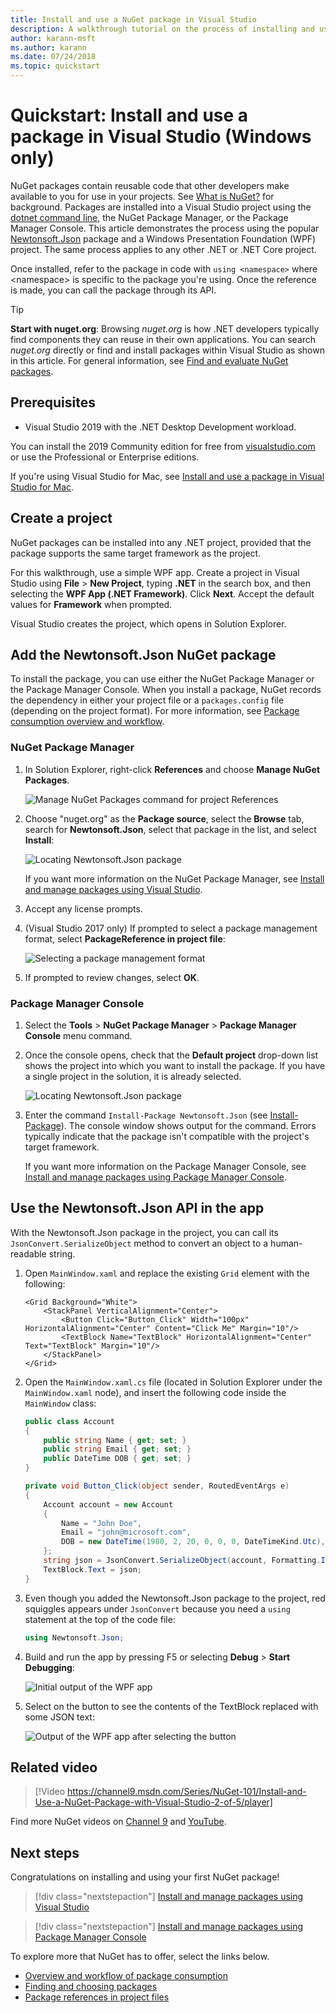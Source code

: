 ```yaml
---
title: Install and use a NuGet package in Visual Studio
description: A walkthrough tutorial on the process of installing and using a NuGet package in a Visual Studio project.
author: karann-msft
ms.author: karann
ms.date: 07/24/2018
ms.topic: quickstart
---
```


# Quickstart: Install and use a package in Visual Studio (Windows only)

NuGet packages contain reusable code that other developers make available to you for use in your projects. See [What is NuGet?](../What-is-NuGet.md) for background. Packages are installed into a Visual Studio project using the [dotnet command line](install-and-use-a-package-using-the-dotnet-cli.md), the NuGet Package Manager, or the Package Manager Console. This article demonstrates the process using the popular [Newtonsoft.Json](https://www.nuget.org/packages/Newtonsoft.Json/) package and a Windows Presentation Foundation (WPF) project. The same process applies to any other .NET or .NET Core project.

Once installed, refer to the package in code with `using <namespace>` where \<namespace\> is specific to the package you're using. Once the reference is made, you can call the package through its API.

> [!Tip]
> **Start with nuget.org**: Browsing *nuget.org* is how .NET developers typically find components they can reuse in their own applications. You can search *nuget.org* directly or find and install packages within Visual Studio as shown in this article. For general information, see [Find and evaluate NuGet packages](../consume-packages/finding-and-choosing-packages.md).

## Prerequisites

- Visual Studio 2019 with the .NET Desktop Development workload.

You can install the 2019 Community edition for free from [visualstudio.com](https://www.visualstudio.com/) or use the Professional or Enterprise editions.

If you're using Visual Studio for Mac, see [Install and use a package in Visual Studio for Mac](install-and-use-a-package-in-visual-studio-mac.md).

## Create a project

NuGet packages can be installed into any .NET project, provided that the package supports the same target framework as the project.

For this walkthrough, use a simple WPF app. Create a project in Visual Studio using **File** > **New Project**, typing **.NET** in the search box, and then selecting the **WPF App (.NET Framework)**. Click **Next**. Accept the default values for **Framework** when prompted.

Visual Studio creates the project, which opens in Solution Explorer.

## Add the Newtonsoft.Json NuGet package

To install the package, you can use either the NuGet Package Manager or the Package Manager Console. When you install a package, NuGet records the dependency in either your project file or a `packages.config` file (depending on the project format). For more information, see [Package consumption overview and workflow](../consume-packages/Overview-and-Workflow.md).

### NuGet Package Manager

1. In Solution Explorer, right-click **References** and choose **Manage NuGet Packages**.

    ![Manage NuGet Packages command for project References](media/QS_Use-02-ManageNuGetPackages.png)

1. Choose "nuget.org" as the **Package source**, select the **Browse** tab, search for **Newtonsoft.Json**, select that package in the list, and select **Install**:

    ![Locating Newtonsoft.Json package](media/QS_Use-03-NewtonsoftJson.png)

    If you want more information on the NuGet Package Manager, see [Install and manage packages using Visual Studio](../consume-packages/install-use-packages-visual-studio.md).

1. Accept any license prompts.

1. (Visual Studio 2017 only) If prompted to select a package management format, select **PackageReference in project file**:

    ![Selecting a package management format](media/QS_Use-03b-SelectFormat.png)

1. If prompted to review changes, select **OK**.

### Package Manager Console

1. Select the **Tools** > **NuGet Package Manager** > **Package Manager Console** menu command.

1. Once the console opens, check that the **Default project** drop-down list shows the project into which you want to install the package. If you have a single project in the solution, it is already selected.

    ![Locating Newtonsoft.Json package](media/QS_Use-08-Console1.png)

1. Enter the command `Install-Package Newtonsoft.Json` (see [Install-Package](../reference/ps-reference/ps-ref-install-package.md)). The console window shows output for the command. Errors typically indicate that the package isn't compatible with the project's target framework.

   If you want more information on the Package Manager Console, see [Install and manage packages using Package Manager Console](../consume-packages/install-use-packages-powershell.md).

## Use the Newtonsoft.Json API in the app

With the Newtonsoft.Json package in the project, you can call its `JsonConvert.SerializeObject` method to convert an object to a human-readable string.

1. Open `MainWindow.xaml` and replace the existing `Grid` element with the following:

    ```xaml
    <Grid Background="White">
        <StackPanel VerticalAlignment="Center">
            <Button Click="Button_Click" Width="100px" HorizontalAlignment="Center" Content="Click Me" Margin="10"/>
            <TextBlock Name="TextBlock" HorizontalAlignment="Center" Text="TextBlock" Margin="10"/>
        </StackPanel>
    </Grid>
    ```

1. Open the `MainWindow.xaml.cs` file (located in Solution Explorer under the `MainWindow.xaml` node), and insert the following code inside the `MainWindow` class:

    ```cs
    public class Account
    {
        public string Name { get; set; }
        public string Email { get; set; }
        public DateTime DOB { get; set; }
    }

    private void Button_Click(object sender, RoutedEventArgs e)
    {
        Account account = new Account
        {
            Name = "John Doe",
            Email = "john@microsoft.com",
            DOB = new DateTime(1980, 2, 20, 0, 0, 0, DateTimeKind.Utc),
        };
        string json = JsonConvert.SerializeObject(account, Formatting.Indented);
        TextBlock.Text = json;
    }
    ```

1. Even though you added the Newtonsoft.Json package to the project, red squiggles appears under `JsonConvert` because you need a `using` statement at the top of the code file:

    ```cs
    using Newtonsoft.Json;
    ```

1. Build and run the app by pressing F5 or selecting **Debug** > **Start Debugging**:

    ![Initial output of the WPF app](media/QS_Use-06-AppStart.png)

1. Select on the button to see the contents of the TextBlock replaced with some JSON text:

    ![Output of the WPF app after selecting the button](media/QS_Use-07-AppEnd.png)

## Related video

> [!Video https://channel9.msdn.com/Series/NuGet-101/Install-and-Use-a-NuGet-Package-with-Visual-Studio-2-of-5/player]

Find more NuGet videos on [Channel 9](https://channel9.msdn.com/Series/NuGet-101) and [YouTube](https://www.youtube.com/playlist?list=PLdo4fOcmZ0oVLvfkFk8O9h6v2Dcdh2bh_).

## Next steps

Congratulations on installing and using your first NuGet package!

> [!div class="nextstepaction"]
> [Install and manage packages using Visual Studio](../consume-packages/install-use-packages-visual-studio.md)

> [!div class="nextstepaction"]
> [Install and manage packages using Package Manager Console](../consume-packages/install-use-packages-powershell.md)

To explore more that NuGet has to offer, select the links below.

- [Overview and workflow of package consumption](../consume-packages/overview-and-workflow.md)
- [Finding and choosing packages](../consume-packages/finding-and-choosing-packages.md)
- [Package references in project files](../consume-packages/package-references-in-project-files.md)
